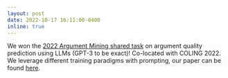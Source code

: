 ```yaml
---
layout: post
date: 2022-10-17 16:11:00-0400
inline: true
---
```

We won the [2022 Argument Mining shared task](https://argmining-org.github.io/2022/) on argument quality prediction using LLMs (GPT-3 to be exact)! Co-located with COLING 2022. We leverage different training paradigms with prompting, our paper can be found [here](https://aclanthology.org/2022.argmining-1.8/).   